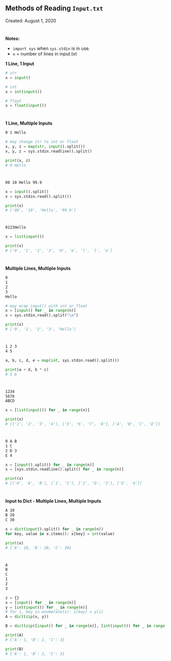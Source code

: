 ## **Methods of Reading `Input.txt`**
Created: August 1, 2020
#

**Notes:**<br>
- `import sys` when `sys.stdin` is in use.<br>
- `n` = number of lines in input.txt

**1 Line, 1 Input**<br>
```python
# str
x = input()

# int
x = int(input())

# float
x = float(input())
```
#
**1 Line, Multiple Inputs**<br>
```txt
0 1 Hello
```
```python
# may change str to int or float
x, y, z = map(str, input().split())
x, y, z = sys.stdin.readline().split()

print(x, z)
# 0 Hello
```
#
```txt
08 10 Hello 99.9
```
```python
x = input().split()                                 
x = sys.stdin.read().split())

print(x)
# ['08', '10', 'Hello', '99.9']
```
#
```txt
0123Hello
```
```python
x = list(input())

print(x)
# ['0', '1', '2', '3', 'H', 'e', 'l', 'l', 'o']
```

#
**Multiple Lines, Multiple Inputs**<br>
```txt
0
1
2
3
Hello
```
```python
# may wrap input() with int or float
x = [input() for _ in range(n)]
x = sys.stdin.read().split("\n")

print(x)
# ['0', '1', '2', '3', 'Hello']
```
#
```txt
1 2 3
4 5
```
```python
a, b, c, d, e = map(int, sys.stdin.read().split())

print(a + d, b * c)
# 5 6
```
#
```txt
1234
5678
ABCD
```
```python
x = [list(input()) for _ in range(n)]

print(x)
# [['1', '2', '3', '4'], ['5', '6', '7', '8'], ['A', 'B', 'C', 'D']]
```
#
```txt
0 A B
1 C
2 D 3
E 4
```
```python
x = [input().split() for _ in range(n)]
x = [sys.stdin.readline().split() for _ in range(n)]

print(x)
# [['0', 'A', 'B'], ['1', 'C'], ['2', 'D', '3'], ['E', '4']]
```

#
**Input to Dict - Multiple Lines, Multiple Inputs**<br>
```txt
A 10
B 20
C 30
```
```python
x = dict(input().split() for _ in range(n))
for key, value in x.items(): x[key] = int(value)

print(x)
# {'A': 10, 'B': 20, 'C': 30}
```
#
```txt
A
B
C
1
2
3
```
```python
z = {}
x = [input() for _ in range(n)]
y = [int(input()) for _ in range(n)]
# for i, key in enumerate(x): z[key] = y[i]
A = dict(zip(x, y))

B = dict(zip([input() for _ in range(n)], [int(input()) for _ in range(n)]))

print(A)
# {'A': 1, 'B': 2, 'C': 3}

print(B)
# {'A': 1, 'B': 2, 'C': 3}
```